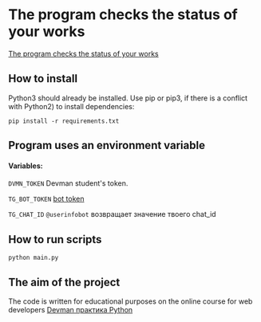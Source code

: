# The program checks the status of your works 

[The program checks the status of your works](https://dvmn.org/)

## How to install

Python3 should already be installed. 
Use pip or pip3, if there is a conflict with Python2) to install dependencies:

```
pip install -r requirements.txt
```



## Program uses an environment variable

#### Variables:

`DVMN_TOKEN` Devman student's token.

`TG_BOT_TOKEN`  [bot token](https://way23.ru/%D1%80%D0%B5%D0%B3%D0%B8%D1%81%D1%82%D1%80%D0%B0%D1%86%D0%B8%D1%8F-%D0%B1%D0%BE%D1%82%D0%B0-%D0%B2-telegram.html)

`TG_CHAT_ID` `@userinfobot` возвращает значение твоего chat_id


## How to run scripts

```
python main.py
```


## The aim of the project 
The code is written for educational purposes on the online course for web developers [Devman практика Python](https://dvmn.org/)

